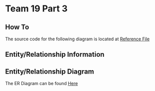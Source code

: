 # Team 19 Part 3
## How To
The source code for the following diagram is located at [Reference File]( ERDiagram_Source.md ) 
## Entity/Relationship Information
## Entity/Relationship Diagram
The ER Diagram can be found [Here](ER_Diagram.png)
